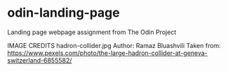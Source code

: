# odin-landing-page
Landing page webpage assignment from The Odin Project

IMAGE CREDITS
hadron-collider.jpg
Author: Ramaz Bluashvili
Taken from: https://www.pexels.com/photo/the-large-hadron-collider-at-geneva-switzerland-6855582/
